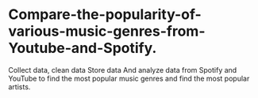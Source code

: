 # Compare-the-popularity-of-various-music-genres-from-Youtube-and-Spotify.
Collect data, clean data Store data And analyze data from Spotify and YouTube to find the most popular music genres and find the most popular artists.
